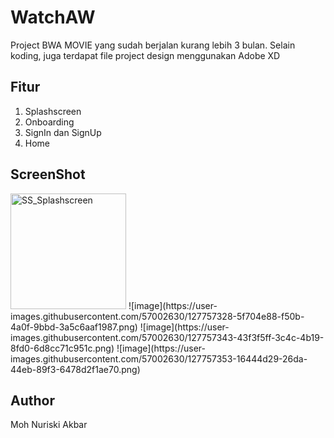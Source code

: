 # WatchAW
Project BWA MOVIE yang sudah berjalan kurang lebih 3 bulan. Selain koding, juga terdapat file project design menggunakan Adobe XD

## Fitur
1. Splashscreen
2. Onboarding
3. SignIn dan SignUp
4. Home

## ScreenShot
<img width="185" alt="SS_Splashscreen" src="https://user-images.githubusercontent.com/57002630/127757311-02065b69-e026-449b-9ba2-1c75bb8120cd.png">
![image](https://user-images.githubusercontent.com/57002630/127757328-5f704e88-f50b-4a0f-9bbd-3a5c6aaf1987.png)
![image](https://user-images.githubusercontent.com/57002630/127757343-43f3f5ff-3c4c-4b19-8fd0-6d8cc71c951c.png)
![image](https://user-images.githubusercontent.com/57002630/127757353-16444d29-26da-44eb-89f3-6478d2f1ae70.png)


## Author
Moh Nuriski Akbar


